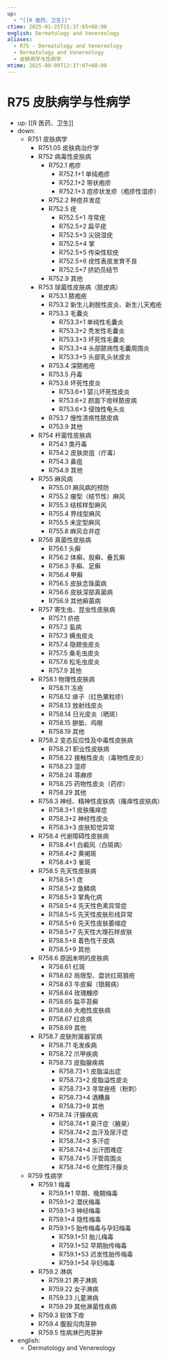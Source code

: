 ```yaml
---
up:
  - "[[R 医药、卫生]]"
ctime: 2025-01-25T15:37:05+08:00
english: Dermatology and Venereology
aliases:
  - R75 - Dermatology and Venereology
  - Dermatology and Venereology
  - 皮肤病学与性病学
mtime: 2025-09-09T12:37:07+08:00
---
```


# R75 皮肤病学与性病学

- up: [[R 医药、卫生]]
- down:
	- R751 皮肤病学
		- R751.05 皮肤病治疗学
		- R752 病毒性皮肤病
			- R752.1 疱疹
				- R752.1+1 单纯疱疹
				- R752.1+2 带状疱疹
				- R752.1+3 痘疹状发疹（疱疹性湿疹）
			- R752.2 种痘并发症
			- R752.5 疣
				- R752.5+1 寻常疣
				- R752.5+2 扁平疣
				- R752.5+3 尖锐湿疣
				- R752.5+4 掌
				- R752.5+5 传染性软疣
				- R752.5+6 疣性表皮发育不良
				- R752.5+7 挤奶员结节
			- R752.9 其他
		- R753 球菌性皮肤病（脓皮病）
			- R753.1 脓疱疮
			- R753.2 新生儿剥脱性皮炎、新生儿天疱疮
			- R753.3 毛囊炎
				- R753.3+1 单纯性毛囊炎
				- R753.3+2 秃发性毛囊炎
				- R753.3+3 坏死性毛囊炎
				- R753.3+4 头部脓疡性毛囊周围炎
				- R753.3+5 头部乳头状皮炎
			- R753.4 深脓疱疮
			- R753.5 丹毒
			- R753.6 坏死性皮炎
				- R753.6+1 婴儿坏死性皮炎
				- R753.6+2 颜面下疳样脓皮病
				- R753.6+3 侵蚀性龟头炎
			- R753.7 慢性溃疡性脓皮病
			- R753.9 其他
		- R754 杆菌性皮肤病
			- R754.1 类丹毒
			- R754.2 皮肤炭疽（疔毒）
			- R754.3 鼻疽
			- R754.9 其他
		- R755 麻风病
			- R755.01 麻风病的预防
			- R755.2 瘤型（结节性）麻风
			- R755.3 结核样型麻风
			- R755.4 界线型麻风
			- R755.5 未定型麻风
			- R755.8 麻风合并症
		- R756 真菌性皮肤病
			- R756.1 头癣
			- R756.2 体癣、股癣、叠瓦癣
			- R756.3 手癣、足癣
			- R756.4 甲癣
			- R756.5 皮肤念珠菌病
			- R756.6 皮肤深部真菌病
			- R756.9 其他癣菌病
		- R757 寄生虫、昆虫性皮肤病
			- R757.1 疥疮
			- R757.2 虱病
			- R757.3 螨虫皮炎
			- R757.4 隐翅虫皮炎
			- R757.5 桑毛虫皮炎
			- R757.6 松毛虫皮炎
			- R757.9 其他
		- R758.1 物理性皮肤病
			- R758.11 冻疮
			- R758.12 痱子（红色粟粒疹）
			- R758.13 放射线皮炎
			- R758.14 日光皮炎（晒斑）
			- R758.15 胼胝、鸡眼
			- R758.19 其他
		- R758.2 变态反应性及中毒性皮肤病
			- R758.21 职业性皮肤病
			- R758.22 接触性皮炎（毒物性皮炎）
			- R758.23 湿疹
			- R758.24 荨麻疹
			- R758.25 药物性皮炎（药疹）
			- R758.29 其他
		- R758.3 神经、精神性皮肤病（瘙痒性皮肤病）
			- R758.3+1 皮肤瘙痒症
			- R758.3+2 神经性皮炎
			- R758.3+3 皮肤知觉异常
		- R758.4 代谢障碍性皮肤病
			- R758.4+1 白癜风（白斑病）
			- R758.4+2 黄褐斑
			- R758.4+3 雀斑
		- R758.5 先天性皮肤病
			- R758.5+1 痣
			- R758.5+2 鱼鳞病
			- R758.5+3 掌角化病
			- R758.5+4 先天性色素异常症
			- R758.5+5 先天性皮肤形线异常
			- R758.5+6 先天性皮肤萎缩症
			- R758.5+7 先天性大理石样皮肤
			- R758.5+8 着色性干皮病
			- R758.5+9 其他
		- R758.6 原因未明的皮肤病
			- R758.61 红斑
			- R758.62 局限型、盘状红斑狼疮
			- R758.63 牛皮癣（银屑病）
			- R758.64 玫瑰糠疹
			- R758.65 扁平苔癣
			- R758.66 大疱性皮肤病
			- R758.67 红皮病
			- R758.69 其他
		- R758.7 皮肤附属器官病
			- R758.71 毛发疾病
			- R758.72 爪甲疾病
			- R758.73 皮脂腺疾病
				- R758.73+1 皮脂溢出症
				- R758.73+2 皮脂溢性皮炎
				- R758.73+3 寻常痤疮（粉刺）
				- R758.73+4 酒糟鼻
				- R758.73+9 其他
			- R758.74 汗腺疾病
				- R758.74+1 臭汗症（腋臭）
				- R758.74+2 血汗及尿汗症
				- R758.74+3 多汗症
				- R758.74+4 出汗困难症
				- R758.74+5 汗管周围炎
				- R758.74+6 化脓性汗腺炎
	- R759 性病学
		- R759.1 梅毒
			- R759.1+1 早期、晚期梅毒
			- R759.1+2 潜伏梅毒
			- R759.1+3 神经梅毒
			- R759.1+4 隐性梅毒
			- R759.1+5 胎传梅毒与孕妇梅毒
				- R759.1+51 胎儿梅毒
				- R759.1+52 早期胎传梅毒
				- R759.1+53 迟发性胎传梅毒
				- R759.1+54 孕妇梅毒
		- R759.2 淋病
			- R759.21 男子淋病
			- R759.22 女子淋病
			- R759.23 儿童淋病
			- R759.29 其他淋菌性疾病
		- R759.3 软体下疳
		- R759.4 腹股沟肉芽肿
		- R759.5 性病淋巴肉芽肿
- english:
	- Dermatology and Venereology
